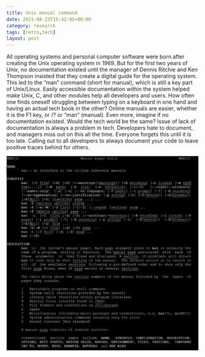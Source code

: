 ```yaml
---
title: Unix manual command
date: 2021-08-23T15:42:05+00:00
category: research
tags: [retro,tech]
layout: post
---
```


All operating systems and personal computer software were born after creating the Unix operating system in 1969. But for the first two years of Unix, no documentation existed until the manager of Dennis Ritchie and Ken Thompson insisted that they create a digital guide for the operating system. This led to the “man” command (short for manual), which is still a key part of Unix/Linux. Easily accessible documentation within the system helped make Unix, C, and other modules help all developers and users. How often one finds oneself struggling between typing on a keyboard in one hand and having an actual tech book in the other? Online manuals are easier, whether it is the F1 key, or /? or “man” (manual). Even more, imagine if no documentation existed. Would the tech world be the same? Issue of lack of documentation is always a problem in tech. Developers hate to document, and managers miss out on this all the time. Everyone forgets this until it is too late. Calling out to all developers to always document your code to leave positive traces behind for others.

![Unix man](/assets/images/1630370893925.jpeg)
